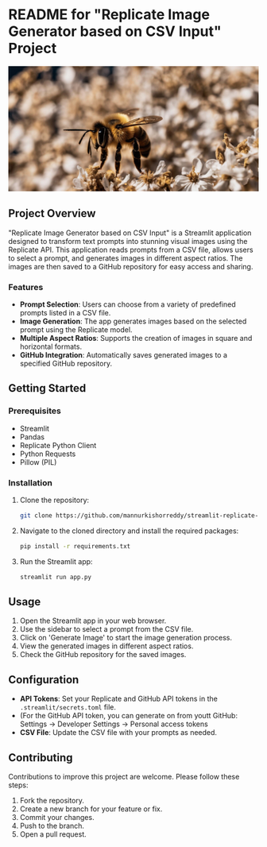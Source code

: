 # README for "Replicate Image Generator based on CSV Input" Project



![Streamlit Replicate Image App](images/ME-Naics-7225-A-small-honey-bee-is-near-a_wide.jpg)

## Project Overview

"Replicate Image Generator based on CSV Input" is a Streamlit application designed to transform text prompts into stunning visual images using the Replicate API. This application reads prompts from a CSV file, allows users to select a prompt, and generates images in different aspect ratios. The images are then saved to a GitHub repository for easy access and sharing.

### Features

- **Prompt Selection**: Users can choose from a variety of predefined prompts listed in a CSV file.
- **Image Generation**: The app generates images based on the selected prompt using the Replicate model.
- **Multiple Aspect Ratios**: Supports the creation of images in square and horizontal formats.
- **GitHub Integration**: Automatically saves generated images to a specified GitHub repository.

## Getting Started

### Prerequisites

- Streamlit
- Pandas
- Replicate Python Client
- Python Requests
- Pillow (PIL)

### Installation

1. Clone the repository:
   ```bash
   git clone https://github.com/mannurkishorreddy/streamlit-replicate-img-app.git
   ```

2. Navigate to the cloned directory and install the required packages:
   ```bash
   pip install -r requirements.txt
   ```

3. Run the Streamlit app:
   ```bash
   streamlit run app.py
   ```

## Usage

1. Open the Streamlit app in your web browser.
2. Use the sidebar to select a prompt from the CSV file.
3. Click on 'Generate Image' to start the image generation process.
4. View the generated images in different aspect ratios.
5. Check the GitHub repository for the saved images.

## Configuration

- **API Tokens**: Set your Replicate and GitHub API tokens in the `.streamlit/secrets.toml` file.
- (For the GitHub API token, you can generate on from youtt GitHub: Settings -> Developer Settings -> Personal access tokens
- **CSV File**: Update the CSV file with your prompts as needed.

## Contributing

Contributions to improve this project are welcome. Please follow these steps:

1. Fork the repository.
2. Create a new branch for your feature or fix.
3. Commit your changes.
4. Push to the branch.
5. Open a pull request.
